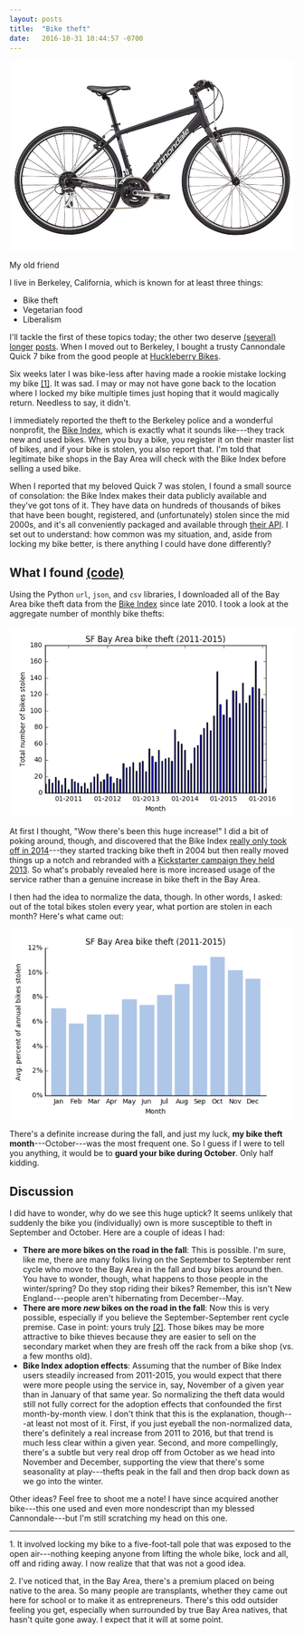 ```yaml
---
layout: posts
title:  "Bike theft"
date:   2016-10-31 10:44:57 -0700
---
```

![cannondale](/assets/bike_theft/cannondale.jpg)
<p class="caption">My old friend</p>

I live in Berkeley, California, which is known for at least three things:

- Bike theft
- Vegetarian food
- Liberalism


I'll tackle the first of these topics today; the other two deserve [(several)](http://patch.com/california/berkeley/newly-sworn-mayor-vows-make-berkeley-even-more-liberal) [longer](http://www.dailycal.org/2016/03/18/uc-berkeley-liberalism-now/) [posts](http://www.vegan.com/berkeley/). <!--more--> When I moved out to Berkeley, I bought a trusty Cannondale Quick 7 bike from the good people at [Huckleberry Bikes](http://www.huckleberrybicycles.com/).

Six weeks later I was bike-less after having made a rookie mistake locking my bike [[1]](#bike-note). It was sad. I may or may not have gone back to the location where I locked my bike multiple times just hoping that it would  magically return. Needless to say, it didn't.

I immediately reported the theft to the Berkeley police and a wonderful nonprofit, the [Bike Index](https://bikeindex.org/), which is exactly what it sounds like---they track new and used bikes. When you buy a bike, you register it on their master list of bikes, and if your bike is stolen, you also report that. I'm told that legitimate bike shops in the Bay Area will check with the Bike Index before selling a used bike. 

When I reported that my beloved Quick 7 was stolen, I found a small source of consolation: the Bike Index makes their data publicly available and they've got tons of it. They have data on hundreds of thousands of bikes that have been bought, registered, and (unfortunately) stolen since the mid 2000s, and it's all conveniently packaged and available through [their API](https://bikeindex.org/documentation/api_v3). I set out to understand: how common was my situation, and, aside from locking my bike better, is there anything I could have done differently?

What I found [(code)](https://github.com/davidjwiner/bike-theft/blob/master/Bike%20theft%20analysis.ipynb)
-------------------

Using the Python `url`, `json`, and `csv` libraries, I downloaded all of the Bay Area bike theft data from the [Bike Index](https://bikeindex.org/) since late 2010. I took a look at the aggregate number of monthly bike thefts:

![theft-per-month](/assets/bike_theft/monthly_total_thefts.png)

At first I thought, "Wow there's been this huge increase!" I did a bit of poking around, though, and discovered that the Bike Index [really only took off in 2014](https://bikeindex.org/about)---they started tracking bike theft in 2004 but then really moved things up a notch and rebranded with a [Kickstarter campaign they held 2013](https://www.kickstarter.com/projects/1073266317/the-bike-index-lets-stop-bike-theft-together). So what's probably revealed here is more increased usage of the service rather than a genuine increase in bike theft in the Bay Area.

I then had the idea to normalize the data, though. In other words, I asked: out of the total bikes stolen every year, what portion are stolen in each month? Here's what came out:

![theft-per-month](/assets/bike_theft/monthly_normalized_thefts_aggregated.png)

There's a definite increase during the fall, and just my luck, **my bike theft month**---October---was the most frequent one. So I guess if I were to tell you anything, it would be to **guard your bike during October**. Only half kidding.

Discussion
----------

I did have to wonder, why do we see this huge uptick? It seems unlikely that suddenly the bike you (individually) own is more susceptible to theft in September and October. Here are a couple of ideas I had:

- **There are more bikes on the road in the fall**: This is possible. I'm sure, like me, there are many folks living on the September to September rent cycle who move to the Bay Area in the fall and buy bikes around then. You have to wonder, though, what happens to those people in the winter/spring? Do they stop riding their bikes? Remember, this isn't New England---people aren't hibernating from December--May.
- **There are more *new* bikes on the road in the fall**: Now this is very possible, especially if you believe the September-September rent cycle premise. Case in point: yours truly [[2]](#transplant-note). Those bikes may be more attractive to bike thieves because they are easier to sell on the secondary market when they are fresh off the rack from a bike shop (vs. a few months old).
- **Bike Index adoption effects**: Assuming that the number of Bike Index users steadily increased from 2011-2015, you would expect that there were more people using the service in, say, November of a given year than in January of that same year. So normalizing the theft data would still not fully correct for the adoption effects that confounded the first month-by-month view. I don't think that this is the explanation, though---at least not most of it. First, if you just eyeball the non-normalized data, there's definitely a real increase from 2011 to 2016, but that trend is much less clear within a given year. Second, and more compellingly, there's a subtle but very real drop off from October as we head into November and December, supporting the view that there's some seasonality at play---thefts peak in the fall and then drop back down as we go into the winter.

Other ideas? Feel free to shoot me a note! I have since acquired another bike---this one used and even more nondescript than my blessed Cannondale---but I'm still scratching my head on this one.

_____

 <a name="bike-note">1.</a> It involved locking my bike to a five-foot-tall pole that was exposed to the open air---nothing keeping anyone from lifting the whole bike, lock and all, off and riding away. I now realize that that was not a good idea.

  <a name="transplant-note">2.</a> I've noticed that, in the Bay Area, there's a premium  placed on being native to the area. So many people are transplants, whether they came out here for school or to make it as entrepreneurs. There's this odd outsider feeling you get, especially when surrounded by true Bay Area natives, that hasn't quite gone away. I expect that it will at some point.